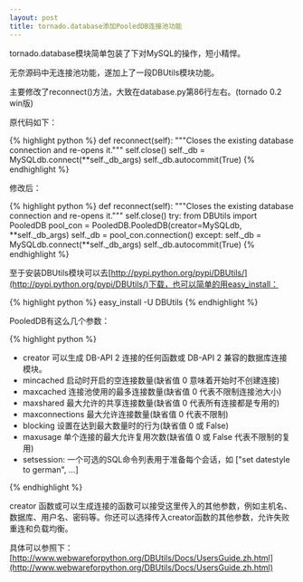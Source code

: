 ```yaml
---
layout: post
title: tornado.database添加PooledDB连接池功能
---
```


tornado.database模块简单包装了下对MySQL的操作，短小精悍。

无奈源码中无连接池功能，遂加上了一段DBUtils模块功能。

主要修改了reconnect()方法，大致在database.py第86行左右。(tornado 0.2 win版)

原代码如下：

{% highlight python %}
    def reconnect(self):
        """Closes the existing database connection and re-opens it."""
        self.close()
        self._db = MySQLdb.connect(**self._db_args)
        self._db.autocommit(True)
{% endhighlight %}

修改后：

{% highlight python %}
    def reconnect(self):
        """Closes the existing database connection and re-opens it."""
        self.close()
        try:
            from DBUtils import PooledDB
            pool_con = PooledDB.PooledDB(creator=MySQLdb, **self._db_args)
            self._db = pool_con.connection()
        except:
            self._db = MySQLdb.connect(**self._db_args)
            self._db.autocommit(True)
{% endhighlight %}

至于安装DBUtils模块可以去[http://pypi.python.org/pypi/DBUtils/](http://pypi.python.org/pypi/DBUtils/)下载，也可以简单的用easy_install：

{% highlight python %}
easy_install -U DBUtils
{% endhighlight %}

PooledDB有这么几个参数：

{% highlight python %}

* creator
    可以生成 DB-API 2 连接的任何函数或 DB-API 2 兼容的数据库连接模块。
* mincached
    启动时开启的空连接数量(缺省值 0 意味着开始时不创建连接)
* maxcached
    连接池使用的最多连接数量(缺省值 0 代表不限制连接池大小)
* maxshared
    最大允许的共享连接数量(缺省值 0 代表所有连接都是专用的)
* maxconnections
    最大允许连接数量(缺省值 0 代表不限制)
* blocking
    设置在达到最大数量时的行为(缺省值 0 或 False)
* maxusage
    单个连接的最大允许复用次数(缺省值 0 或 False 代表不限制的复用)
* setsession:
    一个可选的SQL命令列表用于准备每个会话，如 ["set datestyle to german", ...]

{% endhighlight %}


creator 函数或可以生成连接的函数可以接受这里传入的其他参数，例如主机名、数据库、用户名、密码等。你还可以选择传入creator函数的其他参数，允许失败重连和负载均衡。

具体可以参照下：[http://www.webwareforpython.org/DBUtils/Docs/UsersGuide.zh.html](http://www.webwareforpython.org/DBUtils/Docs/UsersGuide.zh.html)

